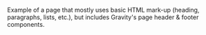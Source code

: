 Example of a page that mostly uses basic HTML mark-up (heading, paragraphs, lists, etc.), but includes Gravity's page header & footer components.
